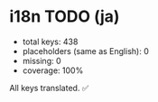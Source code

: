 # i18n TODO (ja)

- total keys: 438
- placeholders (same as English): 0
- missing: 0
- coverage: 100%

All keys translated. ✅
